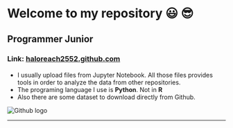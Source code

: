 
# Welcome to my repository :smiley: :sunglasses:
## Programmer Junior
### Link: [haloreach2552.github.com](https://haloreach2552.github.io/Data_repository/)
####
* I usually upload files from Jupyter Notebook. All those files provides tools in order to analyze the data from other repositories.
* The programing language I use is **Python**. Not in **R**
* Also there are some dataset to download directly from Github.

![Github logo](https://pbs.twimg.com/profile_images/1400669704750960647/FdGCTDos_400x400.jpg)

---
